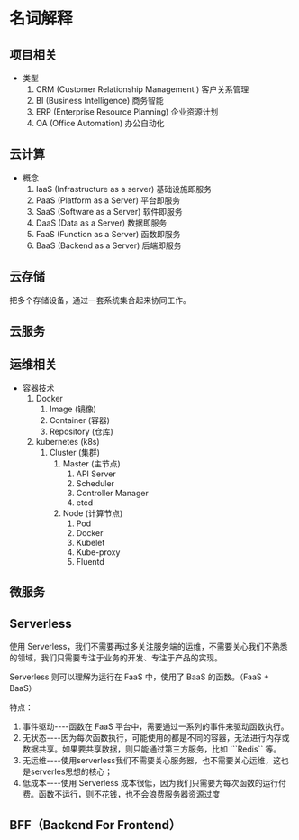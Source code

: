 # 名词解释
## 项目相关
  + 类型
    1. CRM (Customer Relationship Management ) 客户关系管理
    2. BI (Business Intelligence) 商务智能
    3. ERP (Enterprise Resource Planning) 企业资源计划
    4. OA (Office Automation) 办公自动化

## 云计算
  + 概念
    1. IaaS (Infrastructure as a server) 基础设施即服务
    2. PaaS (Platform as a Server) 平台即服务
    3. SaaS (Software as a Server) 软件即服务
    4. DaaS (Data as a Server) 数据即服务
    5. FaaS (Function as a Server) 函数即服务
    6. BaaS (Backend as a Server) 后端即服务

## 云存储
把多个存储设备，通过一套系统集合起来协同工作。

## 云服务

## 运维相关
  + 容器技术
    1. Docker
        1. Image (镜像)
        2. Container (容器)
        3. Repository (仓库)
    2. kubernetes (k8s)
        1. Cluster (集群)
            1. Master (主节点)
                1. API Server
                2. Scheduler
                3. Controller Manager
                4. etcd
            2. Node (计算节点)
                1. Pod
                2. Docker
                3. Kubelet
                4. Kube-proxy
                5. Fluentd


## 微服务


## Serverless
使用 Serverless，我们不需要再过多关注服务端的运维，不需要关心我们不熟悉的领域，我们只需要专注于业务的开发、专注于产品的实现。

Serverless 则可以理解为运行在 FaaS 中，使用了 BaaS 的函数。（FaaS + BaaS）

特点：
  1. 事件驱动----函数在 FaaS 平台中，需要通过一系列的事件来驱动函数执行。
  2. 无状态----因为每次函数执行，可能使用的都是不同的容器，无法进行内存或数据共享。如果要共享数据，则只能通过第三方服务，比如 ```Redis`` 等。
  3. 无运维----使用serverless我们不需要关心服务器，也不需要关心运维，这也是serverles思想的核心；
  4. 低成本----使用 Serverless 成本很低，因为我们只需要为每次函数的运行付费。函数不运行，则不花钱，也不会浪费服务器资源过度



## BFF（Backend For Frontend）
